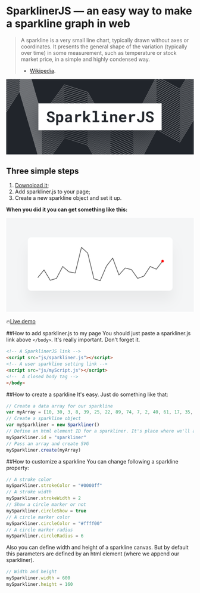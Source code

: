 # SparklinerJS — an easy way to make a sparkline graph in web

> A sparkline is a very small line chart, typically drawn without axes or coordinates. It presents the general shape of the variation (typically over time) in some measurement, such as temperature or stock market price, in a simple and highly condensed way.
> - [Wikipedia](https://en.wikipedia.org/wiki/Sparkline).

![SparklinerJS](/cover.png)

## Three simple steps
1. [Downoload it](https://raw.githubusercontent.com/Volorf/SparklinerJS/master/sparkliner.js);
2. Add sparkliner.js to your page;
3. Create a new sparkline object and set it up.

**When you did it you can get something like this:**

![SparklinerJS](/sparkliner.png)

🔥[Live demo](https://volorf.github.io/SparklinerJS/)

##How to add sparkliner.js to my page
You should just paste a sparkliner.js link above `</body>`. It's really important. Don't forget it.
```html
<!-- A SparklinerJS link -->
<script src="js/sparkliner.js"></script>
<!-- A user sparkline setting link -->
<script src="js/myScript.js"></script>
<!--  A closed body tag -->
</body>
```

##How to create a sparkline
It's easy. Just do something like that:
```javascript
// Create a data array for our sparkline
var myArray = [10, 30, 3, 8, 39, 25, 22, 89, 74, 7, 2, 40, 61, 17, 35, 31, 8, 14, 39, 32, 53]
// Create a sparkline object
var mySparkliner = new Sparkliner()
// Define an html element ID for a sparkliner. It's place where we'll append our sparkliner
mySparkliner.id = "sparkliner"
// Pass an array and create SVG
mySparkliner.create(myArray)
```
##How to customize a sparkline
You can change following a sparkline property:
```javascript
// A stroke color
mySparkliner.strokeColor = "#0000ff"
// A stroke width
mySparkliner.strokeWidth = 2
// Show a circle marker or not
mySparkliner.circleShow = true
// A circle marker color
mySparkliner.circleColor = "#ffff00"
// A circle marker radius
mySparkliner.circleRadius = 6
```
Also you can define width and height of a sparkline canvas. But by default this parameters are defined by an html element (where we append our sparkliner).
```javascript
// Width and height
mySparkliner.width = 600
mySparkliner.height = 160
```
